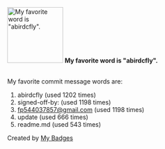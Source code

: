 <img src="https://github.com/my-badges/my-badges/blob/master/src/all-badges/favorite-word/favorite-word.png?raw=true" alt="My favorite word is &quot;abirdcfly&quot;." title="My favorite word is &quot;abirdcfly&quot;." width="128">
<strong>My favorite word is &quot;abirdcfly&quot;.</strong>
<br><br>

My favorite commit message words are:

1. abirdcfly (used 1202 times)
2. signed-off-by: (used 1198 times)
3. <fp544037857@gmail.com> (used 1198 times)
4. update (used 666 times)
5. readme.md (used 543 times)


Created by <a href="https://github.com/my-badges/my-badges">My Badges</a>